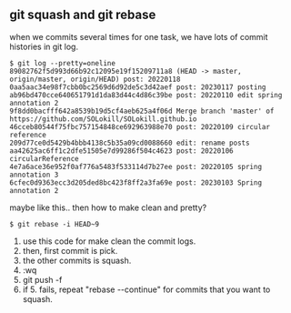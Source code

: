 ## git squash and git rebase
when we commits several times for one task, we have lots of commit histories in git log.
```
$ git log --pretty=oneline
89082762f5d993d66b92c12095e19f15209711a8 (HEAD -> master, origin/master, origin/HEAD) post: 20220118
0aa5aac34e98f7cbb0bc2569d6d92de5c3d42aef post: 20230117 posting
ab96bd470cce640651791d1da83d44c4d86c39be post: 20220110 edit spring annotation 2
9f8dd0bacfff642a8539b19d5cf4aeb625a4f06d Merge branch 'master' of https://github.com/SOLokill/SOLokill.github.io
46cceb80544f75fbc757154848ce692963988e70 post: 20220109 circular reference
209d77ce0d5429b4bbb4138c5b35a09cd0088660 edit: rename posts
aa42625ac6ff1c2dfe51505e7d99286f504c4623 post: 20220106 circularReference
4e7a6ace36e952f0af776a5483f533114d7b27ee post: 20220105 spring annotation 3
6cfec0d9363ecc3d205ded8bc423f8ff2a3fa69e post: 20230103 Spring annotation 2
```
maybe like this..
then how to make clean and pretty?

```
$ git rebase -i HEAD~9
```
1. use this code for make clean the commit logs.
2. then, first commit is pick.
3. the other commits is squash.
4. :wq
5. git push -f
6. if 5. fails, repeat "rebase --continue" for commits that you want to squash.

